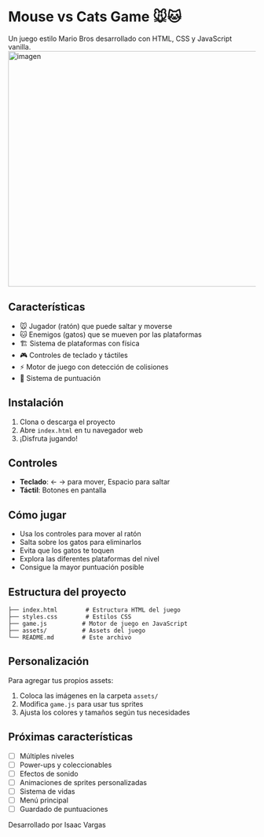 # Mouse vs Cats Game 🐭🐱

Un juego estilo Mario Bros desarrollado con HTML, CSS y JavaScript vanilla.
<img width="762" height="480" alt="imagen" src="https://github.com/user-attachments/assets/cf20bbb2-a7a3-4a23-9601-e12d6a898f15" />


## Características

- 🐭 Jugador (ratón) que puede saltar y moverse
- 🐱 Enemigos (gatos) que se mueven por las plataformas 
- 🏗️ Sistema de plataformas con física
- 🎮 Controles de teclado y táctiles
- ⚡ Motor de juego con detección de colisiones
- 🎯 Sistema de puntuación

## Instalación

1. Clona o descarga el proyecto
2. Abre `index.html` en tu navegador web
3. ¡Disfruta jugando!

## Controles

- **Teclado**: ← → para mover, Espacio para saltar
- **Táctil**: Botones en pantalla

## Cómo jugar

- Usa los controles para mover al ratón
- Salta sobre los gatos para eliminarlos
- Evita que los gatos te toquen
- Explora las diferentes plataformas del nivel
- Consigue la mayor puntuación posible

## Estructura del proyecto

```
├── index.html        # Estructura HTML del juego
├── styles.css        # Estilos CSS
├── game.js          # Motor de juego en JavaScript
├── assets/          # Assets del juego
└── README.md        # Este archivo
```

## Personalización

Para agregar tus propios assets:

1. Coloca las imágenes en la carpeta `assets/`
2. Modifica `game.js` para usar tus sprites
3. Ajusta los colores y tamaños según tus necesidades

## Próximas características

- [ ] Múltiples niveles
- [ ] Power-ups y coleccionables
- [ ] Efectos de sonido
- [ ] Animaciones de sprites personalizadas
- [ ] Sistema de vidas
- [ ] Menú principal
- [ ] Guardado de puntuaciones

Desarrollado por Isaac Vargas
